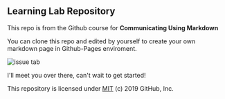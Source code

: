 ## Learning Lab Repository

This repo is from the Github course for **Communicating Using Markdown**

You can clone this repo and edited by yourself to create your own markdown page in Github-Pages enviroment.

![issue tab](https://lab.github.com/public/images/issue_tab.png)

I'll meet you over there, can't wait to get started!

This repository is licensed under [MIT](../LICENSE) (c) 2019 GitHub, Inc.
